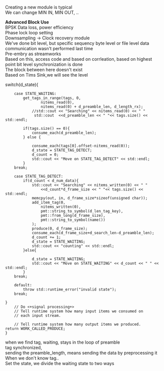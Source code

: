 
Creating a new module is typical <br/>
We can change MIN IN, MIN OUT, .. <br/>

**Advanced Block Use** <br/>
BPSK Data loss, power efficiency <br/>
Phase lock loop setting <br/>
Downsampling -> Clock recovery module <br/>
We've done bit level, but specific sequency byte level or file level data communication wasn't performed last time <br/>
Pre-embry as streamworks <br/>
Based on this, access code and based on corrleation, based on highest point bit level synchronization is done <br/>
The block between here doesn't exist <br/>
Based on Tims Sink,we will see the level <br/>

switch(d_state){
		
		case STATE_WAITING:
			get_tags_in_range(tags, 0,
					nitems_read(0),
					nitems_read(0) + d_preamble_len, d_length_rx);
				//std::cout << "Searching" << nitems_read(0) << " " 
				 std::cout	<<d_preamble_len << " "<< tags.size() << std::endl;
			
			if(tags.size() == 0){
				consume_each(d_preamble_len);
			} else {

				consume_each(tags[0].offset-nitems_read(0));
				d_state = STATE_TAG_DETECT;
				d_count = 0;
				std::cout << "Move on STATE_TAG_DETECT" << std::endl;
			}
		break;

		case STATE_TAG_DETECT:
			if(d_count < d_num_data){
				std::cout << "Searching" << nitems_written(0) << " " 
					<<d_count*d_frame_size << " "<< tags.size() << std::endl;
				memcpy(out, in, d_frame_size*sizeof(unsigned char));
				add_item_tag(0,
					nitems_written(0),
					pmt::string_to_symbol(d_len_tag_key),
					pmt::from_long(d_frame_size),
					pmt::string_to_symbol(name())
				);
				produce(0, d_frame_size);
				consume_each(d_frame_size+d_search_len-d_preamble_len);
				d_count += 1;
				d_state = STATE_WAITING;
				std::cout << "counting" << std::endl;
			}else{

				d_state = STATE_WAITING;
				std::cout << "Move on STATE_WAITING" << d_count << " " << std::endl;
			}
		break;

		default:
			throw std::runtime_error("invalid state");
		break;
			
	}
        // Do <+signal processing+>
        // Tell runtime system how many input items we consumed on
        // each input stream.

        // Tell runtime system how many output items we produced.
	return WORK_CALLED_PRODUCE;
    }

when we find tag, waiting, stays in the loop of preamble <br/>
tag synchronized, <br/>
sending the preamble_length, means sending the data by preprocessing it <br/>
When we don't know tag.. <br/>
Set the state, we divide the waiting state to two ways <br/>

